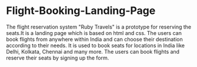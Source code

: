 # Flight-Booking-Landing-Page
The flight reservation system "Ruby Travels" is a prototype for reserving the seats.It is a landing page which is based on html and css. The users can book flights from anywhere within India and can choose their destination according to their needs. It is used to book seats for locations in India like Delhi, Kolkata, Chennai and many more. The users can book flights and reserve their seats by signing up the form.
 
